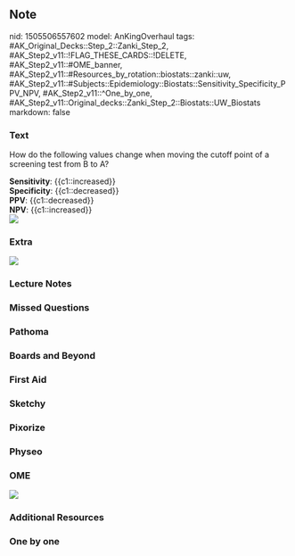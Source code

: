 ## Note
nid: 1505506557602
model: AnKingOverhaul
tags: #AK_Original_Decks::Step_2::Zanki_Step_2, #AK_Step2_v11::!FLAG_THESE_CARDS::!DELETE, #AK_Step2_v11::#OME_banner, #AK_Step2_v11::#Resources_by_rotation::biostats::zanki::uw, #AK_Step2_v11::#Subjects::Epidemiology::Biostats::Sensitivity_Specificity_PPV_NPV, #AK_Step2_v11::^One_by_one, #AK_Step2_v11::Original_decks::Zanki_Step_2::Biostats::UW_Biostats
markdown: false

### Text
How do the following values change when moving the cutoff point of
a screening test from B to A?
<div>
  <b>Sensitivity</b>: {{c1::increased}}
</div>
<div>
  <b>Specificity</b>: {{c1::decreased}}
</div>
<div>
  <b>PPV</b>: {{c1::decreased}}
</div>
<div>
  <b>NPV</b>: {{c1::increased}}
</div>
<div><img src="woop.png"></div>

### Extra
<img src="yep%20(3).png">

### Lecture Notes


### Missed Questions


### Pathoma


### Boards and Beyond


### First Aid


### Sketchy


### Pixorize


### Physeo


### OME
<div class="ome-widget">
  <a href="https://onlinemeded.org?ref=anki"><img src=
  "_OME_AnkiFlashcards_General_7.png"></a>
</div>

### Additional Resources


### One by one

